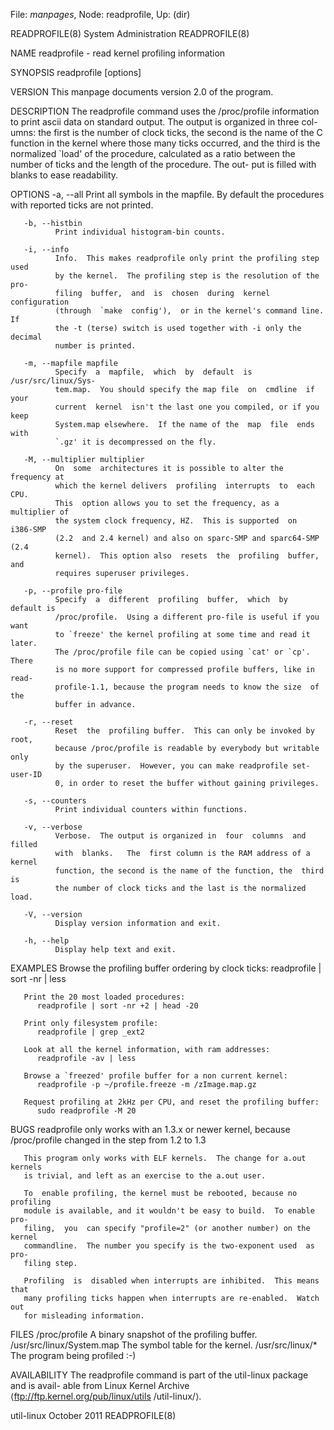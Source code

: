 File: *manpages*,  Node: readprofile,  Up: (dir)

READPROFILE(8)               System Administration              READPROFILE(8)



NAME
       readprofile - read kernel profiling information

SYNOPSIS
       readprofile [options]

VERSION
       This manpage documents version 2.0 of the program.

DESCRIPTION
       The  readprofile  command  uses  the /proc/profile information to print
       ascii data on standard output.  The output is organized in  three  col-
       umns: the first is the number of clock ticks, the second is the name of
       the C function in the kernel where those many ticks occurred,  and  the
       third  is the normalized `load' of the procedure, calculated as a ratio
       between the number of ticks and the length of the procedure.  The  out-
       put is filled with blanks to ease readability.

OPTIONS
       -a, --all
              Print  all  symbols  in  the mapfile.  By default the procedures
              with reported ticks are not printed.

       -b, --histbin
              Print individual histogram-bin counts.

       -i, --info
              Info.  This makes readprofile only print the profiling step used
              by the kernel.  The profiling step is the resolution of the pro-
              filing  buffer,  and  is  chosen  during  kernel   configuration
              (through  `make  config'),  or in the kernel's command line.  If
              the -t (terse) switch is used together with -i only the  decimal
              number is printed.

       -m, --mapfile mapfile
              Specify  a  mapfile,  which  by  default  is /usr/src/linux/Sys-
              tem.map.  You should specify the map file  on  cmdline  if  your
              current  kernel  isn't the last one you compiled, or if you keep
              System.map elsewhere.  If the name of the  map  file  ends  with
              `.gz' it is decompressed on the fly.

       -M, --multiplier multiplier
              On  some  architectures it is possible to alter the frequency at
              which the kernel delivers  profiling  interrupts  to  each  CPU.
              This  option allows you to set the frequency, as a multiplier of
              the system clock frequency, HZ.  This is supported  on  i386-SMP
              (2.2  and 2.4 kernel) and also on sparc-SMP and sparc64-SMP (2.4
              kernel).  This option also  resets  the  profiling  buffer,  and
              requires superuser privileges.

       -p, --profile pro-file
              Specify  a  different  profiling  buffer,  which  by  default is
              /proc/profile.  Using a different pro-file is useful if you want
              to `freeze' the kernel profiling at some time and read it later.
              The /proc/profile file can be copied using `cat' or `cp'.  There
              is no more support for compressed profile buffers, like in read-
              profile-1.1, because the program needs to know the size  of  the
              buffer in advance.

       -r, --reset
              Reset  the  profiling buffer.  This can only be invoked by root,
              because /proc/profile is readable by everybody but writable only
              by the superuser.  However, you can make readprofile set-user-ID
              0, in order to reset the buffer without gaining privileges.

       -s, --counters
              Print individual counters within functions.

       -v, --verbose
              Verbose.  The output is organized in  four  columns  and  filled
              with  blanks.   The  first column is the RAM address of a kernel
              function, the second is the name of the function, the  third  is
              the number of clock ticks and the last is the normalized load.

       -V, --version
              Display version information and exit.

       -h, --help
              Display help text and exit.

EXAMPLES
       Browse the profiling buffer ordering by clock ticks:
          readprofile | sort -nr | less

       Print the 20 most loaded procedures:
          readprofile | sort -nr +2 | head -20

       Print only filesystem profile:
          readprofile | grep _ext2

       Look at all the kernel information, with ram addresses:
          readprofile -av | less

       Browse a `freezed' profile buffer for a non current kernel:
          readprofile -p ~/profile.freeze -m /zImage.map.gz

       Request profiling at 2kHz per CPU, and reset the profiling buffer:
          sudo readprofile -M 20

BUGS
       readprofile   only  works  with  an  1.3.x  or  newer  kernel,  because
       /proc/profile changed in the step from 1.2 to 1.3

       This program only works with ELF kernels.  The change for a.out kernels
       is trivial, and left as an exercise to the a.out user.

       To  enable profiling, the kernel must be rebooted, because no profiling
       module is available, and it wouldn't be easy to build.  To enable  pro-
       filing,  you  can specify "profile=2" (or another number) on the kernel
       commandline.  The number you specify is the two-exponent used  as  pro-
       filing step.

       Profiling  is  disabled when interrupts are inhibited.  This means that
       many profiling ticks happen when interrupts are re-enabled.  Watch  out
       for misleading information.

FILES
       /proc/profile              A binary snapshot of the profiling buffer.
       /usr/src/linux/System.map  The symbol table for the kernel.
       /usr/src/linux/*           The program being profiled :-)

AVAILABILITY
       The readprofile command is part of the util-linux package and is avail-
       able from Linux  Kernel  Archive  ⟨ftp://ftp.kernel.org/pub/linux/utils
       /util-linux/⟩.



util-linux                       October 2011                   READPROFILE(8)
